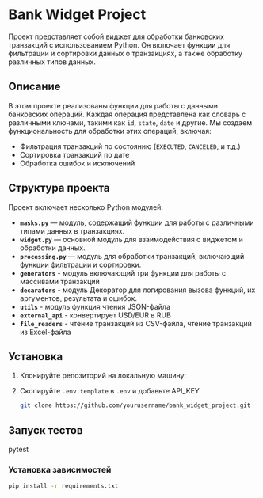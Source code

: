 # Bank Widget Project

Проект представляет собой виджет для обработки банковских транзакций с использованием Python. Он включает функции для фильтрации и сортировки данных о транзакциях, а также обработку различных типов данных.

## Описание

В этом проекте реализованы функции для работы с данными банковских операций. Каждая операция представлена как словарь с различными ключами, такими как `id`, `state`, `date` и другие. Мы создаем функциональность для обработки этих операций, включая:

- Фильтрация транзакций по состоянию (`EXECUTED`, `CANCELED`, и т.д.)
- Сортировка транзакций по дате
- Обработка ошибок и исключений

## Структура проекта

Проект включает несколько Python модулей:

- **`masks.py`** — модуль, содержащий функции для работы с различными типами данных в транзакциях.
- **`widget.py`** — основной модуль для взаимодействия с виджетом и обработки данных.
- **`processing.py`** — модуль для обработки транзакций, включающий функции фильтрации и сортировки.
- **`generators`** - модуль включающий три функции для работы с массивами транзакций
- **`decarators`** - модуль Декоратор для логирования вызова функций, их аргументов, результата и ошибок.
- **`utils`** - модуль функция чтения JSON-файла
- **`external_api`** - конвертирует USD/EUR в RUB
- **`file_readers`** - чтение транзакций из CSV-файла, чтение транзакций из Excel-файла
## Установка

1. Клонируйте репозиторий на локальную машину:
2. Скопируйте `.env.template` в `.env` и добавьте API_KEY.

   ```bash
   git clone https://github.com/yourusername/bank_widget_project.git

## Запуск тестов
pytest
### Установка зависимостей
```bash
pip install -r requirements.txt
